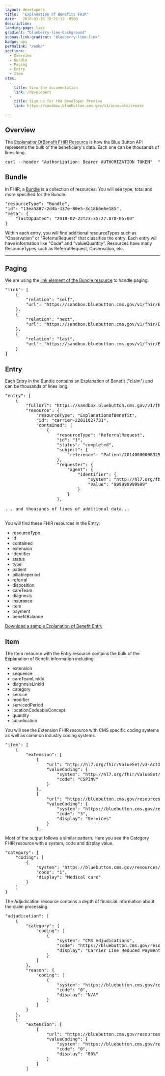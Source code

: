 ```yaml
---
layout: developers
title:  "Explanation of Benefits FHIR"
date:   2018-02-28 10:21:12 -0500
description:
landing-page: live
gradient: "blueberry-lime-background"
subnav-link-gradient: "blueberry-lime-link"
badge: api
permalink: "/eob/"
sections:
  - Overview
  - Bundle
  - Paging
  - Entry
  - Item
ctas:
  -
    title: View the documentation
    link: /developers
  -
    title: Sign up for the Developer Preview
    link: https://sandbox.bluebutton.cms.gov/v1/accounts/create

---
```


## Overview

The [ExplanationOfBenefit FHIR Resource](https://www.hl7.org/fhir/explanationofbenefit.html) is how the Blue Button API represents the bulk of the beneficiary's data.  Each one can be thousands of lines long.

<pre>curl --header "Authorization: Bearer AUTHORIZATION TOKEN"  "https://sandbox.bluebutton.cms.gov/v1/fhir/ExplanationOfBenefit/?patient=20140000008325"</pre>

## Bundle

In FHIR, a [Bundle](https://www.hl7.org/fhir/bundle-definitions.html) is a collection of resources.  You will see type, total and more specified for the Bundle.

<pre>
"resourceType": "Bundle",
"id": "13ea5887-2d4b-437e-80e5-3c18b6e6e185",
"meta": {
    "lastUpdated": "2018-02-22T23:35:27.878-05:00"
}
</pre>

Within each entry, you will find additional resourceTypes such as "Observation" or "ReferralRequest" that classifies the entry.  Each entry will have information like "Code" and "valueQuantity".  Resources have many ResourceTypes such as ReferralRequest, Observation, etc.

---

## Paging

We are using the [link element of the Bundle resource](https://www.hl7.org/fhir/bundle-definitions.html) to handle paging.

<pre>
"link": [
    {
        "relation": "self",
        "url": "https://sandbox.bluebutton.cms.gov/v1/fhir/ExplanationOfBenefit/?patient=20140000008325&startIndex=0&count=10"
    },
    {
        "relation": "next",
        "url": "https://sandbox.bluebutton.cms.gov/v1/fhir/ExplanationOfBenefit/?patient=20140000008325&startIndex=10&count=10"
    },
    {
        "relation": "last",
        "url": "https://sandbox.bluebutton.cms.gov/v1/fhir/ExplanationOfBenefit/?patient=20140000008325&startIndex=130&count=10"
    }
]
</pre>

## Entry

Each Entry in the Bundle contains an Explanation of Benefit ("claim") and can be thousands of lines long.

<pre>
"entry": [
    {
        "fullUrl": "https://sandbox.bluebutton.cms.gov/v1/fhir/ExplanationOfBenefit/carrier-22011027731",
        "resource": {
            "resourceType": "ExplanationOfBenefit",
            "id": "carrier-22011027731",
            "contained": [
                {
                    "resourceType": "ReferralRequest",
                    "id": "1",
                    "status": "completed",
                    "subject": {
                        "reference": "Patient/20140000008325"
                    },
                    "requester": {
                        "agent": {
                            "identifier": {
                                "system": "http://hl7.org/fhir/sid/us-npi",
                                "value": "999999999999"
                            }
                        }
                    },

... and thousands of lines of additional data...

</pre>

You will find these FHIR resources in the Entry:

- resourceType
- id
- contained
- extension
- identifier
- status
- type
- patient
- billableperiod
- referral
- disposition
- careTeam
- diagnosis
- insurance
- item
- payment
- benefitBalance

[Download a sample Explanation of Benefit Entry](/sample-eob-entry.json)

## Item

The Item resource with the Entry resource contains the bulk of the Explanation of Benefit information including:

- extension
- sequence
- careTeamLinkId
- diagnosisLinkId
- category
- service
- modifier
- servicedPeriod
- locationCodeableConcept
- quantity
- adjudication

You will see the Extension FHIR resource with CMS specific coding systems as well as common industry coding systems.

<pre>
"item": [
    {
        "extension": [
            {
                "url": "http://hl7.org/fhir/ValueSet/v3-ActInvoiceGroupCode",
                "valueCoding": {
                    "system": "http://hl7.org/fhir/ValueSet/v3-ActInvoiceGroupCode",
                    "code": "CSPINV"
                }
            },
            {
                "url": "https://bluebutton.cms.gov/resources/variables/carr_line_mtus_cd",
                "valueCoding": {
                    "system": "https://bluebutton.cms.gov/resources/variables/carr_line_mtus_cd",
                    "code": "3",
                    "display": "Services"
                }
            },
</pre>

Most of the output follows a similar pattern.  Here you see the Category FHIR resource with a system, code and display value.

<pre>
"category": {
    "coding": [
        {
            "system": "https://bluebutton.cms.gov/resources/variables/line_cms_type_srvc_cd",
            "code": "1",
            "display": "Medical care"
        }
    ]
}
</pre>

The Adjudication resource contains a depth of financial information about the claim processing.  

<pre>
"adjudication": [
    {
        "category": {
            "coding": [
                {
                    "system": "CMS Adjudications",
                    "code": "https://bluebutton.cms.gov/resources/variables/carr_line_rdcd_pmt_phys_astn_c",
                    "display": "Carrier Line Reduced Payment Physician Assistant Code"
                }
            ]
        },
        "reason": {
            "coding": [
                {
                    "system": "https://bluebutton.cms.gov/resources/variables/carr_line_rdcd_pmt_phys_astn_c",
                    "code": "0",
                    "display": "N/A"
                }
            ]
        }
    },
    {
        "extension": [
            {
                "url": "https://bluebutton.cms.gov/resources/variables/line_pmt_80_100_cd",
                "valueCoding": {
                    "system": "https://bluebutton.cms.gov/resources/variables/line_pmt_80_100_cd",
                    "code": "0",
                    "display": "80%"
                }
            }
        ]

</pre>
